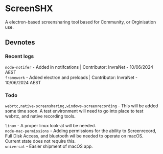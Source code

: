 # ScreenSHX
A electron-based screensharing tool based for Community, or Orginisation use.

## Devnotes
### Recent logs
``node-notifer`` - Added in notifcations | Contributor: InvraNet - 10/06/2024 AEST <br>
``framework`` - Added electron and preloads | Contributor: InvraNet - 10/06/2024 AEST <br>

### Todo
``webrtc,native-screensharing,windows-screenrecording`` - This will be added some time soon. A test environment will need to go into place to test webrtc, and native recording tools. <br>

``linux`` - A proper linux look-at will be needed.<br>
``node-mac-permissions`` - Adding permissions for the ability to Screenrecord, Full Disk Access, and bluetooth wil be needed to operate on macOS. Current state does not require this.<br>
``universal`` - Easier shipment of macOS app.
